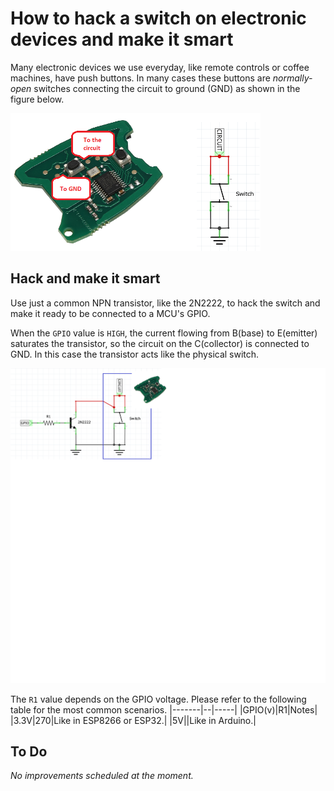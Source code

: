 # How to hack a switch on electronic devices and make it smart
Many electronic devices we use everyday, like remote controls or coffee machines, have push buttons. In many cases these buttons are _normally-open_ switches connecting the circuit to ground (GND) as shown in the figure below.

<img src="res/hack-switch-img1.png" alt="drawing" width="400"/>

## Hack and make it smart
Use just a common NPN transistor, like the 2N2222, to hack the switch and make it ready to be connected to a MCU's GPIO.

When the `GPIO` value is `HIGH`, the current flowing from B(base) to E(emitter) saturates the transistor, so the circuit on the C(collector) is connected to GND. In this case the transistor acts like the physical switch.

<img src="res/hack-switch-img2.png" alt="drawing"/>

The `R1` value depends on the GPIO voltage. Please refer to the following table for the most common scenarios.
|-------|--|-----|
|GPIO(v)|R1|Notes|
|3.3V|270|Like in ESP8266 or ESP32.|
|5V||Like in Arduino.|
## To Do
_No improvements scheduled at the moment._
